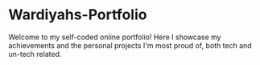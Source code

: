 # Wardiyahs-Portfolio
Welcome to my self-coded online portfolio!
Here I showcase my achievements and the personal projects I'm most proud of, both tech and un-tech related. 
